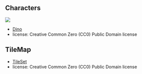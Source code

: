 
## Characters
![](https://github.com/bjucps209/spring2021-team3/blob/main/src/assets/images/player/player-standing-right-1.png)
* [Dino](https://www.gameart2d.com/free-dino-sprites.html)
* license: Creative Common Zero (CC0) Public Domain license

## TileMap
* [TileSet](https://www.gameart2d.com/free-platformer-game-tileset.html)
* license: Creative Common Zero (CC0) Public Domain license
